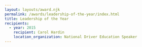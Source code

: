 ```yaml
---
layout: layouts/award.njk
permalink: /awards/leadership-of-the-year/index.html
title: Leadership of the Year
recipients:
  - year: 2015
    recipient: Carol Hardin
    location_organization: National Driver Education Speaker
---
```


